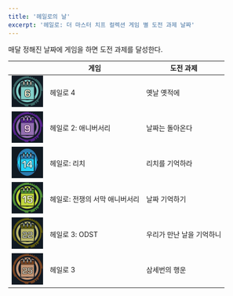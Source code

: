 ```yaml
---
title: '헤일로의 날'
excerpt: '헤일로: 더 마스터 치프 컬렉션 게임 별 도전 과제 날짜'
---
```


매달 정해진 날짜에 게임을 하면 도전 과제를 달성한다.

|| 게임 | 도전 과제 |
|---|---|---|
| !["A Long Time Ago" achievement logo](/assets/images/halo-4/achievements/a-long-time-ago.jpg) | 헤일로 4 | 옛날 옛적에 |
| !["Back At It" achievement logo](/assets/images/halo-2a/achievements/back-at-it.jpg) | 헤일로 2: 애니버서리 | 날짜는 돌아온다 |
| !["Remember Reach" achievement logo](/assets/images/halo-reach/achievements/remember-reach.jpg) | 헤일로: 리치 | 리치를 기억하라 |
| !["A Day To Remember" achievement logo](/assets/images/halo-cea/achievements/a-day-to-remember.jpg) | 헤일로: 전쟁의 서막 애니버서리 | 날짜 기억하기 |
| !["Do You Remember When We Met" achievement logo](/assets/images/halo-3-odst/achievements/do-you-remember-when-we-met.jpg) | 헤일로 3: ODST | 우리가 만난 날을 기억하니 |
| !["Third Time's A Charm" achievement logo](/assets/images/halo-3/achievements/third-times-a-charm.jpg) | 헤일로 3 | 삼세번의 행운 |
